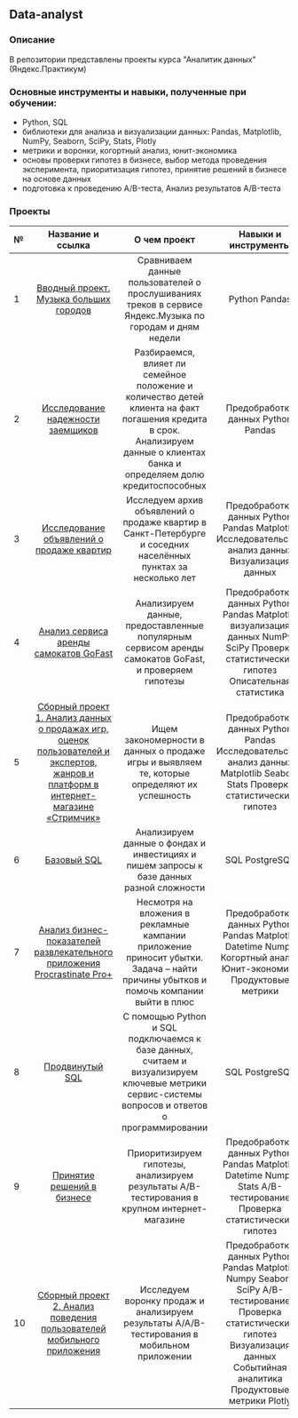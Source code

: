## Data-analyst
### Описание
В репозитории представлены проекты курса "Аналитик данных" (Яндекс.Практикум)

### Основные инструменты и навыки, полученные при обучении:
- Python, SQL
- библиотеки для анализа и визуализации данных: Pandas, Matplotlib, NumPy, Seaborn, SciPy, Stats, Plotly 
- метрики и воронки, когортный анализ, юнит-экономика
- основы проверки гипотез в бизнесе, выбор метода проведения эксперимента, приоритизация гипотез, принятие решений в бизнесе на основе данных
- подготовка к проведению A/B-теста, Анализ результатов A/B-теста

### Проекты

| №	| Название и ссылка |	О чем проект | Навыки и инструменты |
|:---|:---:|:---:|:---:|
1|[Вводный проект. Музыка больших городов](https://github.com/OlgaAvd/Data-analyst/tree/main/Yandex_music)|Сравниваем данные пользователей о прослушиваниях треков в сервисе Яндекс.Музыка по городам и дням недели|Python Pandas
2|[Исследование надежности заемщиков](https://github.com/OlgaAvd/Data-analyst/tree/main/Issledovaniye_nadezhnosti_zayemshchikov)|Разбираемся, влияет ли семейное положение и количество детей клиента на факт погашения кредита в срок. Анализируем данные о клиентах банка и определяем долю кредитоспособных|Предобработка данных Python Pandas
3|[Исследование объявлений о продаже квартир](https://github.com/OlgaAvd/Data-analyst/tree/main/Issledovaniye_obyavleniy_o_prodazhe_kvartir)|Исследуем архив объявлений о продаже квартир в Санкт-Петербурге и соседних населённых пунктах за несколько лет|Предобработка данных Python Pandas Matplotlib Исследовательский анализ данных Визуализация данных
4|[Анализ сервиса аренды самокатов GoFast](https://github.com/OlgaAvd/Data-analyst/tree/main/Analiz_servisa_arendy_samokatov_GoFast)|Анализируем данные, предоставленные популярным сервисом аренды самокатов GoFast, и проверяем гипотезы|Предобработка данных Python Pandas Matplotlib визуализация данных NumPy SciPy Проверка статистических гипотез Описательная статистика
5|[Сборный проект 1. Анализ данных о продажах игр, оценок пользователей и экспертов, жанров и платформ в интернет-магазине «Стримчик»](https://github.com/OlgaAvd/Data-analyst/tree/main/Sbornyi-1.%20Analiz_raboti_internet-magazina)|Ищем закономерности в данных о продаже игры и выявляем те, которые определяют их успешность|Предобработка данных Python Pandas Исследовательский анализ данных Matplotlib Seaborn Stats Проверка статистических гипотез
6|[Базовый SQL](https://github.com/OlgaAvd/Data-analyst/tree/main/SQL)|Анализируем данные о фондах и инвестициях и пишем запросы к базе данных разной сложности|SQL PostgreSQL
7|[Анализ бизнес-показателей развлекательного приложения	Procrastinate Pro+](https://github.com/OlgaAvd/Data-analyst/tree/main/Analiz_business_pokazatelei)|Несмотря на вложения в рекламные кампании приложение приносит убытки. Задача – найти причины убытков и помочь компании выйти в плюс|Предобработка данных Python Pandas Matplotlib Datetime Numpy Когортный анализ Юнит-экономика Продуктовые метрики 
8|[Продвинутый SQL](https://github.com/OlgaAvd/Data-analyst/tree/main/SQL_ex)|С помощью Python и SQL подключаемся к базе данных, считаем и визуализируем ключевые метрики сервис-системы вопросов и ответов о программировании|SQL PostgreSQL
9|[Принятие решений в бизнесе](https://github.com/OlgaAvd/Data-analyst/tree/main/Prinyatie_reshenii_v_biznese)|Приоритизируем гипотезы, анализируем результаты A/B-тестирования в крупном интернет-магазине|Предобработка данных Python Pandas Matplotlib Datetime Numpy Stats A/B-тестирование Проверка статистических гипотез
10|[Сборный проект 2. Анализ поведения пользователей мобильного приложения](https://github.com/OlgaAvd/Data-analyst/tree/main/Sbornyi-2.StartUp)|Исследуем воронку продаж и анализируем результаты A/A/B-тестирования в мобильном приложении|Предобработка данных Python Pandas Matplotlib Numpy Seaborn SciPy A/B-тестирование Проверка статистических гипотез  Визуализация данных Событийная аналитика Продуктовые метрики Plotly
